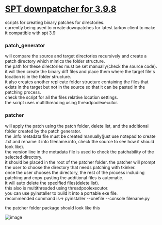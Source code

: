 # [SPT downpatcher for 3.9.8](https://github.com/52sierra-main/spt-3.9.8downpatcher)

scripts for creating binary patches for directories.  
currently being used to create downpatches for latest tarkov client to make it compatible with spt 3.9

### patch_generator  
will compare the source and target directories recursively and create a patch directory which mimics the folder structure.  
the path for these directories must be set manually(check the source code).  
it will then create the binary diff files and place them where the target file's location is in the folder structure.  
it also creates another replicate folder structure containing the files that exists in the target but not in the source so that it can be pasted in the patching process.  
check the script for all the files relative location settings.  
the script uses multithreading using threadpoolexecutor.  

  
### patcher  
will apply the patch using the patch folder, delete list, and the additional folder created by the patch generator.  
the .info metadata file must be created manually(just use notepad to create .txt and rename it into filename.info, check the source to see how it should look like).  
the version line in the metadata file is used to check the patchability of the selected directory.  
it should be placed in the root of the patcher folder.
the patcher will prompt the user to choose the directory that needs patching with tkinker.  
once the user chooses the directory, the rest of the process including patching and copy-pasting the additional files is automatic.  
it will auto delete the specified files(delete list).  
this also is multithreaded using threadpoolexecutor.  
you can use pyinstaller to build it into a portable exe file.  
recommended command is->  pyinstaller --onefile --console filename.py
  
  
  
the patcher folder package should look like this  
  
![image](https://github.com/user-attachments/assets/5225de4e-e724-48d3-a2b4-dfee109d7482)

